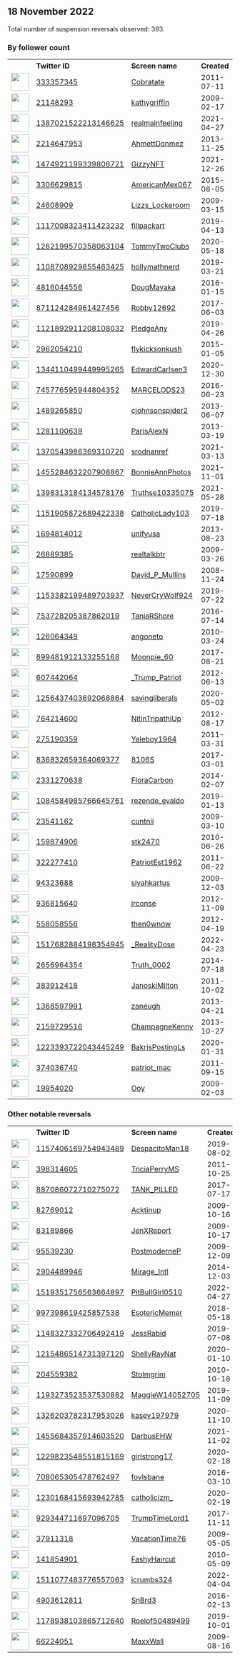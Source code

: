 
## 18 November 2022
Total number of suspension reversals observed: 393.

### By follower count
<table><tr><th></th><th align="left">Twitter ID</th><th align="left">Screen name</th>
<th align="left">Created</th><th align="left">Status</th><th align="left">Suspended</th><th align="left">Followers</th>
<tr><td><a href="https://pbs.twimg.com/profile_images/1593669202702999554/aQ7YTs2C_normal.jpg"><img src="https://pbs.twimg.com/profile_images/1593669202702999554/aQ7YTs2C_normal.jpg" width="40px" height="40px" align="center"/></a></td><td><a href="https://twitter.com/intent/user?user_id=333357345">333357345</a></td><td><a href="https://twitter.com/Cobratate">Cobratate</a></td><td>2011-07-11</td><td align="center"></td><td></td><td>4993731</td></tr>
<tr><td><a href="https://abs.twimg.com/sticky/default_profile_images/default_profile_normal.png"><img src="https://abs.twimg.com/sticky/default_profile_images/default_profile_normal.png" width="40px" height="40px" align="center"/></a></td><td><a href="https://twitter.com/intent/user?user_id=21148293">21148293</a></td><td><a href="https://twitter.com/kathygriffin">kathygriffin</a></td><td>2009-02-17</td><td align="center">🔒</td><td>2022-11-06</td><td>2053381</td></tr>
<tr><td><a href="https://pbs.twimg.com/profile_images/1605984969729376256/Rrv-8PKh_normal.jpg"><img src="https://pbs.twimg.com/profile_images/1605984969729376256/Rrv-8PKh_normal.jpg" width="40px" height="40px" align="center"/></a></td><td><a href="https://twitter.com/intent/user?user_id=1387021522213146625">1387021522213146625</a></td><td><a href="https://twitter.com/realmainfeeling">realmainfeeling</a></td><td>2021-04-27</td><td align="center"></td><td>2022-11-14</td><td>151610</td></tr>
<tr><td><a href="https://pbs.twimg.com/profile_images/1504167119587622916/jaQhbOOD_normal.jpg"><img src="https://pbs.twimg.com/profile_images/1504167119587622916/jaQhbOOD_normal.jpg" width="40px" height="40px" align="center"/></a></td><td><a href="https://twitter.com/intent/user?user_id=2214647953">2214647953</a></td><td><a href="https://twitter.com/AhmettDonmez">AhmettDonmez</a></td><td>2013-11-25</td><td align="center"></td><td>2022-03-30</td><td>146694</td></tr>
<tr><td><a href="https://pbs.twimg.com/profile_images/1610866330244112388/3GO3RU42_normal.jpg"><img src="https://pbs.twimg.com/profile_images/1610866330244112388/3GO3RU42_normal.jpg" width="40px" height="40px" align="center"/></a></td><td><a href="https://twitter.com/intent/user?user_id=1474921199339806721">1474921199339806721</a></td><td><a href="https://twitter.com/GizzyNFT">GizzyNFT</a></td><td>2021-12-26</td><td align="center"></td><td>2022-06-06</td><td>100153</td></tr>
<tr><td><a href="https://pbs.twimg.com/profile_images/974451029507899392/-jEgXNMw_normal.jpg"><img src="https://pbs.twimg.com/profile_images/974451029507899392/-jEgXNMw_normal.jpg" width="40px" height="40px" align="center"/></a></td><td><a href="https://twitter.com/intent/user?user_id=3306629815">3306629815</a></td><td><a href="https://twitter.com/AmericanMex067">AmericanMex067</a></td><td>2015-08-05</td><td align="center"></td><td></td><td>41955</td></tr>
<tr><td><a href="https://pbs.twimg.com/profile_images/1616230161384366091/e9VVI9ci_normal.jpg"><img src="https://pbs.twimg.com/profile_images/1616230161384366091/e9VVI9ci_normal.jpg" width="40px" height="40px" align="center"/></a></td><td><a href="https://twitter.com/intent/user?user_id=24608909">24608909</a></td><td><a href="https://twitter.com/Lizzs_Lockeroom">Lizzs_Lockeroom</a></td><td>2009-03-15</td><td align="center"></td><td></td><td>33610</td></tr>
<tr><td><a href="https://pbs.twimg.com/profile_images/1592795863260495872/CAwikP2S_normal.jpg"><img src="https://pbs.twimg.com/profile_images/1592795863260495872/CAwikP2S_normal.jpg" width="40px" height="40px" align="center"/></a></td><td><a href="https://twitter.com/intent/user?user_id=1117008323411423232">1117008323411423232</a></td><td><a href="https://twitter.com/fillpackart">fillpackart</a></td><td>2019-04-13</td><td align="center"></td><td>2022-08-28</td><td>23836</td></tr>
<tr><td><a href="https://pbs.twimg.com/profile_images/1529968929057169417/AUBH7e_Z_normal.jpg"><img src="https://pbs.twimg.com/profile_images/1529968929057169417/AUBH7e_Z_normal.jpg" width="40px" height="40px" align="center"/></a></td><td><a href="https://twitter.com/intent/user?user_id=1262199570358063104">1262199570358063104</a></td><td><a href="https://twitter.com/TommyTwoClubs">TommyTwoClubs</a></td><td>2020-05-18</td><td align="center"></td><td>2022-11-12</td><td>15869</td></tr>
<tr><td><a href="https://pbs.twimg.com/profile_images/1593633869680484354/GEdp-5pH_normal.jpg"><img src="https://pbs.twimg.com/profile_images/1593633869680484354/GEdp-5pH_normal.jpg" width="40px" height="40px" align="center"/></a></td><td><a href="https://twitter.com/intent/user?user_id=1108708929855463425">1108708929855463425</a></td><td><a href="https://twitter.com/hollymathnerd">hollymathnerd</a></td><td>2019-03-21</td><td align="center"></td><td>2022-10-29</td><td>15514</td></tr>
<tr><td><a href="https://pbs.twimg.com/profile_images/1595343641987407874/6TZaY_G6_normal.jpg"><img src="https://pbs.twimg.com/profile_images/1595343641987407874/6TZaY_G6_normal.jpg" width="40px" height="40px" align="center"/></a></td><td><a href="https://twitter.com/intent/user?user_id=4816044556">4816044556</a></td><td><a href="https://twitter.com/DougMayaka">DougMayaka</a></td><td>2016-01-15</td><td align="center"></td><td></td><td>14248</td></tr>
<tr><td><a href="https://pbs.twimg.com/profile_images/880063666942611456/uSzxct5n_normal.jpg"><img src="https://pbs.twimg.com/profile_images/880063666942611456/uSzxct5n_normal.jpg" width="40px" height="40px" align="center"/></a></td><td><a href="https://twitter.com/intent/user?user_id=871124284961427456">871124284961427456</a></td><td><a href="https://twitter.com/Robby12692">Robby12692</a></td><td>2017-06-03</td><td align="center"></td><td>2022-10-29</td><td>10030</td></tr>
<tr><td><a href="https://pbs.twimg.com/profile_images/1121893925705388032/0l5UdrdW_normal.jpg"><img src="https://pbs.twimg.com/profile_images/1121893925705388032/0l5UdrdW_normal.jpg" width="40px" height="40px" align="center"/></a></td><td><a href="https://twitter.com/intent/user?user_id=1121892911208108032">1121892911208108032</a></td><td><a href="https://twitter.com/PledgeAny">PledgeAny</a></td><td>2019-04-26</td><td align="center"></td><td>2022-11-09</td><td>9427</td></tr>
<tr><td><a href="https://pbs.twimg.com/profile_images/552172052531412992/Mbg2zceP_normal.jpeg"><img src="https://pbs.twimg.com/profile_images/552172052531412992/Mbg2zceP_normal.jpeg" width="40px" height="40px" align="center"/></a></td><td><a href="https://twitter.com/intent/user?user_id=2962054210">2962054210</a></td><td><a href="https://twitter.com/flykicksonkush">flykicksonkush</a></td><td>2015-01-05</td><td align="center"></td><td>2022-09-18</td><td>8292</td></tr>
<tr><td><a href="https://pbs.twimg.com/profile_images/1602039542315458561/4VTXtRxd_normal.jpg"><img src="https://pbs.twimg.com/profile_images/1602039542315458561/4VTXtRxd_normal.jpg" width="40px" height="40px" align="center"/></a></td><td><a href="https://twitter.com/intent/user?user_id=1344110499449995265">1344110499449995265</a></td><td><a href="https://twitter.com/EdwardCarlsen3">EdwardCarlsen3</a></td><td>2020-12-30</td><td align="center"></td><td>2022-10-29</td><td>7675</td></tr>
<tr><td><a href="https://pbs.twimg.com/profile_images/1295584422339719168/t1Su_g53_normal.jpg"><img src="https://pbs.twimg.com/profile_images/1295584422339719168/t1Su_g53_normal.jpg" width="40px" height="40px" align="center"/></a></td><td><a href="https://twitter.com/intent/user?user_id=745776595944804352">745776595944804352</a></td><td><a href="https://twitter.com/MARCELODS23">MARCELODS23</a></td><td>2016-06-23</td><td align="center"></td><td>2022-05-14</td><td>7254</td></tr>
<tr><td><a href="https://pbs.twimg.com/profile_images/1280859087903903746/56N2nJTt_normal.jpg"><img src="https://pbs.twimg.com/profile_images/1280859087903903746/56N2nJTt_normal.jpg" width="40px" height="40px" align="center"/></a></td><td><a href="https://twitter.com/intent/user?user_id=1489265850">1489265850</a></td><td><a href="https://twitter.com/cjohnsonspider2">cjohnsonspider2</a></td><td>2013-06-07</td><td align="center"></td><td></td><td>7121</td></tr>
<tr><td><a href="https://pbs.twimg.com/profile_images/1535193523389181954/sU9n0XO9_normal.jpg"><img src="https://pbs.twimg.com/profile_images/1535193523389181954/sU9n0XO9_normal.jpg" width="40px" height="40px" align="center"/></a></td><td><a href="https://twitter.com/intent/user?user_id=1281100639">1281100639</a></td><td><a href="https://twitter.com/ParisAlexN">ParisAlexN</a></td><td>2013-03-19</td><td align="center">🚫</td><td>2022-11-13</td><td>6454</td></tr>
<tr><td><a href="https://pbs.twimg.com/profile_images/1590386773603090432/nHrMrsmx_normal.jpg"><img src="https://pbs.twimg.com/profile_images/1590386773603090432/nHrMrsmx_normal.jpg" width="40px" height="40px" align="center"/></a></td><td><a href="https://twitter.com/intent/user?user_id=1370543986369310720">1370543986369310720</a></td><td><a href="https://twitter.com/srodnanref">srodnanref</a></td><td>2021-03-13</td><td align="center">🔒👋</td><td>2022-10-09</td><td>4910</td></tr>
<tr><td><a href="https://pbs.twimg.com/profile_images/1552790160584097792/H-3lCmry_normal.jpg"><img src="https://pbs.twimg.com/profile_images/1552790160584097792/H-3lCmry_normal.jpg" width="40px" height="40px" align="center"/></a></td><td><a href="https://twitter.com/intent/user?user_id=1455284632207908867">1455284632207908867</a></td><td><a href="https://twitter.com/BonnieAnnPhotos">BonnieAnnPhotos</a></td><td>2021-11-01</td><td align="center"></td><td>2022-11-01</td><td>4659</td></tr>
<tr><td><a href="https://pbs.twimg.com/profile_images/1467861282967674890/U0TjSPu3_normal.jpg"><img src="https://pbs.twimg.com/profile_images/1467861282967674890/U0TjSPu3_normal.jpg" width="40px" height="40px" align="center"/></a></td><td><a href="https://twitter.com/intent/user?user_id=1398313184134578176">1398313184134578176</a></td><td><a href="https://twitter.com/Truthse10335075">Truthse10335075</a></td><td>2021-05-28</td><td align="center"></td><td>2022-11-14</td><td>4513</td></tr>
<tr><td><a href="https://pbs.twimg.com/profile_images/1151906634614149125/boUYbNQs_normal.jpg"><img src="https://pbs.twimg.com/profile_images/1151906634614149125/boUYbNQs_normal.jpg" width="40px" height="40px" align="center"/></a></td><td><a href="https://twitter.com/intent/user?user_id=1151905872689422338">1151905872689422338</a></td><td><a href="https://twitter.com/CatholicLady103">CatholicLady103</a></td><td>2019-07-18</td><td align="center"></td><td>2022-05-16</td><td>4410</td></tr>
<tr><td><a href="https://pbs.twimg.com/profile_images/840569302843453440/-AS-MSRa_normal.jpg"><img src="https://pbs.twimg.com/profile_images/840569302843453440/-AS-MSRa_normal.jpg" width="40px" height="40px" align="center"/></a></td><td><a href="https://twitter.com/intent/user?user_id=1694814012">1694814012</a></td><td><a href="https://twitter.com/unifyusa">unifyusa</a></td><td>2013-08-23</td><td align="center"></td><td>2022-10-29</td><td>4223</td></tr>
<tr><td><a href="https://pbs.twimg.com/profile_images/1598013253623357441/gERpG6J4_normal.jpg"><img src="https://pbs.twimg.com/profile_images/1598013253623357441/gERpG6J4_normal.jpg" width="40px" height="40px" align="center"/></a></td><td><a href="https://twitter.com/intent/user?user_id=26889385">26889385</a></td><td><a href="https://twitter.com/realtalkbtr">realtalkbtr</a></td><td>2009-03-26</td><td align="center"></td><td></td><td>4073</td></tr>
<tr><td><a href="https://pbs.twimg.com/profile_images/1349110560403685376/MYcodWwC_normal.jpg"><img src="https://pbs.twimg.com/profile_images/1349110560403685376/MYcodWwC_normal.jpg" width="40px" height="40px" align="center"/></a></td><td><a href="https://twitter.com/intent/user?user_id=17590899">17590899</a></td><td><a href="https://twitter.com/David_P_Mullins">David_P_Mullins</a></td><td>2008-11-24</td><td align="center"></td><td>2022-10-29</td><td>3749</td></tr>
<tr><td><a href="https://pbs.twimg.com/profile_images/1329129864222404619/iGou10tw_normal.jpg"><img src="https://pbs.twimg.com/profile_images/1329129864222404619/iGou10tw_normal.jpg" width="40px" height="40px" align="center"/></a></td><td><a href="https://twitter.com/intent/user?user_id=1153382199489703937">1153382199489703937</a></td><td><a href="https://twitter.com/NeverCryWolf924">NeverCryWolf924</a></td><td>2019-07-22</td><td align="center"></td><td>2022-10-29</td><td>3671</td></tr>
<tr><td><a href="https://pbs.twimg.com/profile_images/849408609175908353/aVyqenA1_normal.jpg"><img src="https://pbs.twimg.com/profile_images/849408609175908353/aVyqenA1_normal.jpg" width="40px" height="40px" align="center"/></a></td><td><a href="https://twitter.com/intent/user?user_id=753728205387862019">753728205387862019</a></td><td><a href="https://twitter.com/TaniaRShore">TaniaRShore</a></td><td>2016-07-14</td><td align="center"></td><td></td><td>3546</td></tr>
<tr><td><a href="https://pbs.twimg.com/profile_images/1519820792120418307/pmr1ZiZn_normal.jpg"><img src="https://pbs.twimg.com/profile_images/1519820792120418307/pmr1ZiZn_normal.jpg" width="40px" height="40px" align="center"/></a></td><td><a href="https://twitter.com/intent/user?user_id=126064349">126064349</a></td><td><a href="https://twitter.com/angoneto">angoneto</a></td><td>2010-03-24</td><td align="center"></td><td>2022-09-10</td><td>3427</td></tr>
<tr><td><a href="https://pbs.twimg.com/profile_images/1542835888526434304/i4LyfdCW_normal.jpg"><img src="https://pbs.twimg.com/profile_images/1542835888526434304/i4LyfdCW_normal.jpg" width="40px" height="40px" align="center"/></a></td><td><a href="https://twitter.com/intent/user?user_id=899481912133255168">899481912133255168</a></td><td><a href="https://twitter.com/Moonpie_60">Moonpie_60</a></td><td>2017-08-21</td><td align="center"></td><td>2022-10-29</td><td>3325</td></tr>
<tr><td><a href="https://pbs.twimg.com/profile_images/1355974972548796419/nhAHica2_normal.jpg"><img src="https://pbs.twimg.com/profile_images/1355974972548796419/nhAHica2_normal.jpg" width="40px" height="40px" align="center"/></a></td><td><a href="https://twitter.com/intent/user?user_id=607442064">607442064</a></td><td><a href="https://twitter.com/_Trump_Patriot">_Trump_Patriot</a></td><td>2012-06-13</td><td align="center"></td><td>2022-10-29</td><td>3237</td></tr>
<tr><td><a href="https://pbs.twimg.com/profile_images/1256437577818632193/Nn8wpZy5_normal.jpg"><img src="https://pbs.twimg.com/profile_images/1256437577818632193/Nn8wpZy5_normal.jpg" width="40px" height="40px" align="center"/></a></td><td><a href="https://twitter.com/intent/user?user_id=1256437403692068864">1256437403692068864</a></td><td><a href="https://twitter.com/savingliberals">savingliberals</a></td><td>2020-05-02</td><td align="center"></td><td>2022-10-29</td><td>3221</td></tr>
<tr><td><a href="https://pbs.twimg.com/profile_images/1621003224865193984/xcekgiM6_normal.jpg"><img src="https://pbs.twimg.com/profile_images/1621003224865193984/xcekgiM6_normal.jpg" width="40px" height="40px" align="center"/></a></td><td><a href="https://twitter.com/intent/user?user_id=764214600">764214600</a></td><td><a href="https://twitter.com/NitinTripathiUp">NitinTripathiUp</a></td><td>2012-08-17</td><td align="center"></td><td>2022-06-19</td><td>2870</td></tr>
<tr><td><a href="https://pbs.twimg.com/profile_images/1055764014079373312/r1aSNPn1_normal.jpg"><img src="https://pbs.twimg.com/profile_images/1055764014079373312/r1aSNPn1_normal.jpg" width="40px" height="40px" align="center"/></a></td><td><a href="https://twitter.com/intent/user?user_id=275190359">275190359</a></td><td><a href="https://twitter.com/Yaleboy1964">Yaleboy1964</a></td><td>2011-03-31</td><td align="center"></td><td>2022-05-11</td><td>2856</td></tr>
<tr><td><a href="https://pbs.twimg.com/profile_images/1587320386299269120/a9CU1MGc_normal.jpg"><img src="https://pbs.twimg.com/profile_images/1587320386299269120/a9CU1MGc_normal.jpg" width="40px" height="40px" align="center"/></a></td><td><a href="https://twitter.com/intent/user?user_id=836832659364069377">836832659364069377</a></td><td><a href="https://twitter.com/8106S">8106S</a></td><td>2017-03-01</td><td align="center"></td><td></td><td>2792</td></tr>
<tr><td><a href="https://pbs.twimg.com/profile_images/1195880683287171072/tbi18IQh_normal.jpg"><img src="https://pbs.twimg.com/profile_images/1195880683287171072/tbi18IQh_normal.jpg" width="40px" height="40px" align="center"/></a></td><td><a href="https://twitter.com/intent/user?user_id=2331270638">2331270638</a></td><td><a href="https://twitter.com/FloraCarbon">FloraCarbon</a></td><td>2014-02-07</td><td align="center"></td><td>2022-10-29</td><td>2768</td></tr>
<tr><td><a href="https://pbs.twimg.com/profile_images/1240244589811896320/9Qrbe8O4_normal.jpg"><img src="https://pbs.twimg.com/profile_images/1240244589811896320/9Qrbe8O4_normal.jpg" width="40px" height="40px" align="center"/></a></td><td><a href="https://twitter.com/intent/user?user_id=1084584985766645761">1084584985766645761</a></td><td><a href="https://twitter.com/rezende_evaldo">rezende_evaldo</a></td><td>2019-01-13</td><td align="center"></td><td>2022-02-20</td><td>2738</td></tr>
<tr><td><a href="https://pbs.twimg.com/profile_images/1206805612702494720/J5NewV7p_normal.jpg"><img src="https://pbs.twimg.com/profile_images/1206805612702494720/J5NewV7p_normal.jpg" width="40px" height="40px" align="center"/></a></td><td><a href="https://twitter.com/intent/user?user_id=23541162">23541162</a></td><td><a href="https://twitter.com/cuntnii">cuntnii</a></td><td>2009-03-10</td><td align="center"></td><td></td><td>2667</td></tr>
<tr><td><a href="https://pbs.twimg.com/profile_images/1126295898600951809/rhAw9tYk_normal.png"><img src="https://pbs.twimg.com/profile_images/1126295898600951809/rhAw9tYk_normal.png" width="40px" height="40px" align="center"/></a></td><td><a href="https://twitter.com/intent/user?user_id=159874906">159874906</a></td><td><a href="https://twitter.com/stk2470">stk2470</a></td><td>2010-06-26</td><td align="center"></td><td></td><td>2439</td></tr>
<tr><td><a href="https://pbs.twimg.com/profile_images/1469346923479973906/tDe7eyuO_normal.jpg"><img src="https://pbs.twimg.com/profile_images/1469346923479973906/tDe7eyuO_normal.jpg" width="40px" height="40px" align="center"/></a></td><td><a href="https://twitter.com/intent/user?user_id=322277410">322277410</a></td><td><a href="https://twitter.com/PatriotEst1962">PatriotEst1962</a></td><td>2011-06-22</td><td align="center">🚫</td><td>2022-10-26</td><td>2369</td></tr>
<tr><td><a href="https://pbs.twimg.com/profile_images/1605519404640325634/CjTgSJdF_normal.jpg"><img src="https://pbs.twimg.com/profile_images/1605519404640325634/CjTgSJdF_normal.jpg" width="40px" height="40px" align="center"/></a></td><td><a href="https://twitter.com/intent/user?user_id=94323688">94323688</a></td><td><a href="https://twitter.com/siyahkartus">siyahkartus</a></td><td>2009-12-03</td><td align="center"></td><td></td><td>2224</td></tr>
<tr><td><a href="https://pbs.twimg.com/profile_images/412816179871625216/B4JDMmnd_normal.jpeg"><img src="https://pbs.twimg.com/profile_images/412816179871625216/B4JDMmnd_normal.jpeg" width="40px" height="40px" align="center"/></a></td><td><a href="https://twitter.com/intent/user?user_id=936815640">936815640</a></td><td><a href="https://twitter.com/jrconse">jrconse</a></td><td>2012-11-09</td><td align="center">🚫</td><td></td><td>2192</td></tr>
<tr><td><a href="https://pbs.twimg.com/profile_images/1604736425353781250/sKC1TrX7_normal.jpg"><img src="https://pbs.twimg.com/profile_images/1604736425353781250/sKC1TrX7_normal.jpg" width="40px" height="40px" align="center"/></a></td><td><a href="https://twitter.com/intent/user?user_id=558058556">558058556</a></td><td><a href="https://twitter.com/then0wnow">then0wnow</a></td><td>2012-04-19</td><td align="center"></td><td></td><td>2176</td></tr>
<tr><td><a href="https://pbs.twimg.com/profile_images/1517694599686369280/sl5_ghPn_normal.jpg"><img src="https://pbs.twimg.com/profile_images/1517694599686369280/sl5_ghPn_normal.jpg" width="40px" height="40px" align="center"/></a></td><td><a href="https://twitter.com/intent/user?user_id=1517682884198354945">1517682884198354945</a></td><td><a href="https://twitter.com/_RealityDose">_RealityDose</a></td><td>2022-04-23</td><td align="center"></td><td>2022-10-28</td><td>2171</td></tr>
<tr><td><a href="https://pbs.twimg.com/profile_images/1622610014685872131/2hsKcsMq_normal.jpg"><img src="https://pbs.twimg.com/profile_images/1622610014685872131/2hsKcsMq_normal.jpg" width="40px" height="40px" align="center"/></a></td><td><a href="https://twitter.com/intent/user?user_id=2656964354">2656964354</a></td><td><a href="https://twitter.com/Truth_0002">Truth_0002</a></td><td>2014-07-18</td><td align="center"></td><td></td><td>2169</td></tr>
<tr><td><a href="https://pbs.twimg.com/profile_images/1247371759646658562/tVwo2dhj_normal.jpg"><img src="https://pbs.twimg.com/profile_images/1247371759646658562/tVwo2dhj_normal.jpg" width="40px" height="40px" align="center"/></a></td><td><a href="https://twitter.com/intent/user?user_id=383912418">383912418</a></td><td><a href="https://twitter.com/JanoskiMilton">JanoskiMilton</a></td><td>2011-10-02</td><td align="center"></td><td></td><td>2115</td></tr>
<tr><td><a href="https://pbs.twimg.com/profile_images/1553948301187112960/iC_XlWM__normal.jpg"><img src="https://pbs.twimg.com/profile_images/1553948301187112960/iC_XlWM__normal.jpg" width="40px" height="40px" align="center"/></a></td><td><a href="https://twitter.com/intent/user?user_id=1368597991">1368597991</a></td><td><a href="https://twitter.com/zaneugh">zaneugh</a></td><td>2013-04-21</td><td align="center"></td><td></td><td>2106</td></tr>
<tr><td><a href="https://pbs.twimg.com/profile_images/1604425717919252481/e_4Dcf2t_normal.jpg"><img src="https://pbs.twimg.com/profile_images/1604425717919252481/e_4Dcf2t_normal.jpg" width="40px" height="40px" align="center"/></a></td><td><a href="https://twitter.com/intent/user?user_id=2159729516">2159729516</a></td><td><a href="https://twitter.com/ChampagneKenny">ChampagneKenny</a></td><td>2013-10-27</td><td align="center"></td><td></td><td>2064</td></tr>
<tr><td><a href="https://pbs.twimg.com/profile_images/1593690122767241217/Ykftk3nJ_normal.jpg"><img src="https://pbs.twimg.com/profile_images/1593690122767241217/Ykftk3nJ_normal.jpg" width="40px" height="40px" align="center"/></a></td><td><a href="https://twitter.com/intent/user?user_id=1223393722043445249">1223393722043445249</a></td><td><a href="https://twitter.com/BakrisPostingLs">BakrisPostingLs</a></td><td>2020-01-31</td><td align="center"></td><td>2022-10-30</td><td>2039</td></tr>
<tr><td><a href="https://pbs.twimg.com/profile_images/1344407930444140544/ztzhoVY7_normal.jpg"><img src="https://pbs.twimg.com/profile_images/1344407930444140544/ztzhoVY7_normal.jpg" width="40px" height="40px" align="center"/></a></td><td><a href="https://twitter.com/intent/user?user_id=374036740">374036740</a></td><td><a href="https://twitter.com/patriot_mac">patriot_mac</a></td><td>2011-09-15</td><td align="center"></td><td></td><td>2019</td></tr>
<tr><td><a href="https://pbs.twimg.com/profile_images/1617856844268961792/r4GSFsUM_normal.jpg"><img src="https://pbs.twimg.com/profile_images/1617856844268961792/r4GSFsUM_normal.jpg" width="40px" height="40px" align="center"/></a></td><td><a href="https://twitter.com/intent/user?user_id=19954020">19954020</a></td><td><a href="https://twitter.com/Ooy">Ooy</a></td><td>2009-02-03</td><td align="center"></td><td></td><td>1945</td></tr>
</table>

### Other notable reversals
<table><tr><th></th><th align="left">Twitter ID</th><th align="left">Screen name</th>
<th align="left">Created</th><th align="left">Status</th><th align="left">Suspended</th><th align="left">Followers</th>
<tr><td><a href="https://pbs.twimg.com/profile_images/1602891951518498817/D5wNltI3_normal.jpg"><img src="https://pbs.twimg.com/profile_images/1602891951518498817/D5wNltI3_normal.jpg" width="40px" height="40px" align="center"/></a></td><td><a href="https://twitter.com/intent/user?user_id=1157406169754943489">1157406169754943489</a></td><td><a href="https://twitter.com/DespacitoMan18">DespacitoMan18</a></td><td>2019-08-02</td><td align="center">👋</td><td>2022-08-30</td><td>110</td></tr>
<tr><td><a href="https://pbs.twimg.com/profile_images/1022924318844567553/zSZfJ2c4_normal.jpg"><img src="https://pbs.twimg.com/profile_images/1022924318844567553/zSZfJ2c4_normal.jpg" width="40px" height="40px" align="center"/></a></td><td><a href="https://twitter.com/intent/user?user_id=398314605">398314605</a></td><td><a href="https://twitter.com/TriciaPerryMS">TriciaPerryMS</a></td><td>2011-10-25</td><td align="center"></td><td>2022-10-29</td><td>852</td></tr>
<tr><td><a href="https://pbs.twimg.com/profile_images/1616685664531005440/7lkZsoxn_normal.jpg"><img src="https://pbs.twimg.com/profile_images/1616685664531005440/7lkZsoxn_normal.jpg" width="40px" height="40px" align="center"/></a></td><td><a href="https://twitter.com/intent/user?user_id=887086072710275072">887086072710275072</a></td><td><a href="https://twitter.com/TANK_PILLED">TANK_PILLED</a></td><td>2017-07-17</td><td align="center"></td><td>2022-08-16</td><td>248</td></tr>
<tr><td><a href="https://pbs.twimg.com/profile_images/1613280257158660101/tDTMYr0c_normal.jpg"><img src="https://pbs.twimg.com/profile_images/1613280257158660101/tDTMYr0c_normal.jpg" width="40px" height="40px" align="center"/></a></td><td><a href="https://twitter.com/intent/user?user_id=82769012">82769012</a></td><td><a href="https://twitter.com/Acktinup">Acktinup</a></td><td>2009-10-16</td><td align="center"></td><td>2022-10-29</td><td>616</td></tr>
<tr><td><a href="https://pbs.twimg.com/profile_images/1597674389406982151/O9Db_TYI_normal.jpg"><img src="https://pbs.twimg.com/profile_images/1597674389406982151/O9Db_TYI_normal.jpg" width="40px" height="40px" align="center"/></a></td><td><a href="https://twitter.com/intent/user?user_id=83189866">83189866</a></td><td><a href="https://twitter.com/JenXReport">JenXReport</a></td><td>2009-10-17</td><td align="center"></td><td></td><td>1612</td></tr>
<tr><td><a href="https://pbs.twimg.com/profile_images/1171480404966006785/cgRyIHGE_normal.jpg"><img src="https://pbs.twimg.com/profile_images/1171480404966006785/cgRyIHGE_normal.jpg" width="40px" height="40px" align="center"/></a></td><td><a href="https://twitter.com/intent/user?user_id=95539230">95539230</a></td><td><a href="https://twitter.com/PostmoderneP">PostmoderneP</a></td><td>2009-12-09</td><td align="center"></td><td>2022-11-14</td><td>254</td></tr>
<tr><td><a href="https://pbs.twimg.com/profile_images/540290989873963008/7O65GfrT_normal.jpeg"><img src="https://pbs.twimg.com/profile_images/540290989873963008/7O65GfrT_normal.jpeg" width="40px" height="40px" align="center"/></a></td><td><a href="https://twitter.com/intent/user?user_id=2904489946">2904489946</a></td><td><a href="https://twitter.com/Mirage_Intl">Mirage_Intl</a></td><td>2014-12-03</td><td align="center">🔒</td><td>2022-11-02</td><td>1338</td></tr>
<tr><td><a href="https://pbs.twimg.com/profile_images/1519364290108657666/BfClzRNG_normal.jpg"><img src="https://pbs.twimg.com/profile_images/1519364290108657666/BfClzRNG_normal.jpg" width="40px" height="40px" align="center"/></a></td><td><a href="https://twitter.com/intent/user?user_id=1519351756563664897">1519351756563664897</a></td><td><a href="https://twitter.com/PitBullGirl0510">PitBullGirl0510</a></td><td>2022-04-27</td><td align="center"></td><td>2022-11-13</td><td>788</td></tr>
<tr><td><a href="https://pbs.twimg.com/profile_images/1290740808157667331/JmTqzndT_normal.jpg"><img src="https://pbs.twimg.com/profile_images/1290740808157667331/JmTqzndT_normal.jpg" width="40px" height="40px" align="center"/></a></td><td><a href="https://twitter.com/intent/user?user_id=997398619425857538">997398619425857538</a></td><td><a href="https://twitter.com/EsotericMemer">EsotericMemer</a></td><td>2018-05-18</td><td align="center"></td><td>2022-11-14</td><td>288</td></tr>
<tr><td><a href="https://pbs.twimg.com/profile_images/1257220860102017026/B5v2AzE5_normal.jpg"><img src="https://pbs.twimg.com/profile_images/1257220860102017026/B5v2AzE5_normal.jpg" width="40px" height="40px" align="center"/></a></td><td><a href="https://twitter.com/intent/user?user_id=1148327332706492419">1148327332706492419</a></td><td><a href="https://twitter.com/JessRabid">JessRabid</a></td><td>2019-07-08</td><td align="center"></td><td>2022-10-29</td><td>625</td></tr>
<tr><td><a href="https://pbs.twimg.com/profile_images/1215487404905259008/N2Gkf8Y5_normal.jpg"><img src="https://pbs.twimg.com/profile_images/1215487404905259008/N2Gkf8Y5_normal.jpg" width="40px" height="40px" align="center"/></a></td><td><a href="https://twitter.com/intent/user?user_id=1215486514731397120">1215486514731397120</a></td><td><a href="https://twitter.com/ShellyRayNat">ShellyRayNat</a></td><td>2020-01-10</td><td align="center"></td><td>2022-10-29</td><td>376</td></tr>
<tr><td><a href="https://pbs.twimg.com/profile_images/1270444170168188928/aqsVP1Wl_normal.jpg"><img src="https://pbs.twimg.com/profile_images/1270444170168188928/aqsVP1Wl_normal.jpg" width="40px" height="40px" align="center"/></a></td><td><a href="https://twitter.com/intent/user?user_id=204559382">204559382</a></td><td><a href="https://twitter.com/Stolmgrim">Stolmgrim</a></td><td>2010-10-18</td><td align="center"></td><td>2022-11-14</td><td>17</td></tr>
<tr><td><a href="https://pbs.twimg.com/profile_images/1248158415093821440/8m9KDCo3_normal.jpg"><img src="https://pbs.twimg.com/profile_images/1248158415093821440/8m9KDCo3_normal.jpg" width="40px" height="40px" align="center"/></a></td><td><a href="https://twitter.com/intent/user?user_id=1193273523537530882">1193273523537530882</a></td><td><a href="https://twitter.com/MaggieW14052705">MaggieW14052705</a></td><td>2019-11-09</td><td align="center"></td><td>2022-10-29</td><td>1108</td></tr>
<tr><td><a href="https://pbs.twimg.com/profile_images/1405631896374157323/l-f4mYH0_normal.jpg"><img src="https://pbs.twimg.com/profile_images/1405631896374157323/l-f4mYH0_normal.jpg" width="40px" height="40px" align="center"/></a></td><td><a href="https://twitter.com/intent/user?user_id=1326203782317953026">1326203782317953026</a></td><td><a href="https://twitter.com/kasey197979">kasey197979</a></td><td>2020-11-10</td><td align="center"></td><td>2022-10-29</td><td>845</td></tr>
<tr><td><a href="https://pbs.twimg.com/profile_images/1514118943040016386/E1f5WUuL_normal.jpg"><img src="https://pbs.twimg.com/profile_images/1514118943040016386/E1f5WUuL_normal.jpg" width="40px" height="40px" align="center"/></a></td><td><a href="https://twitter.com/intent/user?user_id=1455684357914603520">1455684357914603520</a></td><td><a href="https://twitter.com/DarbusEHW">DarbusEHW</a></td><td>2021-11-02</td><td align="center"></td><td>2022-08-24</td><td>28</td></tr>
<tr><td><a href="https://abs.twimg.com/sticky/default_profile_images/default_profile_normal.png"><img src="https://abs.twimg.com/sticky/default_profile_images/default_profile_normal.png" width="40px" height="40px" align="center"/></a></td><td><a href="https://twitter.com/intent/user?user_id=1229823548551815169">1229823548551815169</a></td><td><a href="https://twitter.com/girlstrong17">girlstrong17</a></td><td>2020-02-18</td><td align="center"></td><td>2022-11-16</td><td>115</td></tr>
<tr><td><a href="https://pbs.twimg.com/profile_images/708070856002506754/xcgEVOUQ_normal.jpg"><img src="https://pbs.twimg.com/profile_images/708070856002506754/xcgEVOUQ_normal.jpg" width="40px" height="40px" align="center"/></a></td><td><a href="https://twitter.com/intent/user?user_id=708065305478762497">708065305478762497</a></td><td><a href="https://twitter.com/fovlsbane">fovlsbane</a></td><td>2016-03-10</td><td align="center"></td><td></td><td>138</td></tr>
<tr><td><a href="https://pbs.twimg.com/profile_images/1602737547398025217/_n5v6SSn_normal.jpg"><img src="https://pbs.twimg.com/profile_images/1602737547398025217/_n5v6SSn_normal.jpg" width="40px" height="40px" align="center"/></a></td><td><a href="https://twitter.com/intent/user?user_id=1230168415693942785">1230168415693942785</a></td><td><a href="https://twitter.com/catholicizm_">catholicizm_</a></td><td>2020-02-19</td><td align="center"></td><td>2022-07-07</td><td>1945</td></tr>
<tr><td><a href="https://pbs.twimg.com/profile_images/1326168792519610370/5-Tmu3RY_normal.jpg"><img src="https://pbs.twimg.com/profile_images/1326168792519610370/5-Tmu3RY_normal.jpg" width="40px" height="40px" align="center"/></a></td><td><a href="https://twitter.com/intent/user?user_id=929344711697096705">929344711697096705</a></td><td><a href="https://twitter.com/TrumpTimeLord1">TrumpTimeLord1</a></td><td>2017-11-11</td><td align="center">🚫</td><td></td><td>23</td></tr>
<tr><td><a href="https://pbs.twimg.com/profile_images/1514944002050695176/994MZO8B_normal.jpg"><img src="https://pbs.twimg.com/profile_images/1514944002050695176/994MZO8B_normal.jpg" width="40px" height="40px" align="center"/></a></td><td><a href="https://twitter.com/intent/user?user_id=37911318">37911318</a></td><td><a href="https://twitter.com/VacationTime76">VacationTime76</a></td><td>2009-05-05</td><td align="center"></td><td>2022-10-29</td><td>426</td></tr>
<tr><td><a href="https://pbs.twimg.com/profile_images/1311931188995526656/jJlF2sfr_normal.jpg"><img src="https://pbs.twimg.com/profile_images/1311931188995526656/jJlF2sfr_normal.jpg" width="40px" height="40px" align="center"/></a></td><td><a href="https://twitter.com/intent/user?user_id=141854901">141854901</a></td><td><a href="https://twitter.com/FashyHaircut">FashyHaircut</a></td><td>2010-05-09</td><td align="center"></td><td>2022-11-14</td><td>233</td></tr>
<tr><td><a href="https://pbs.twimg.com/profile_images/1511077646859390987/Ql-nsFe4_normal.jpg"><img src="https://pbs.twimg.com/profile_images/1511077646859390987/Ql-nsFe4_normal.jpg" width="40px" height="40px" align="center"/></a></td><td><a href="https://twitter.com/intent/user?user_id=1511077483776557063">1511077483776557063</a></td><td><a href="https://twitter.com/jcrumbs324">jcrumbs324</a></td><td>2022-04-04</td><td align="center">🚫</td><td>2022-10-29</td><td>62</td></tr>
<tr><td><a href="https://pbs.twimg.com/profile_images/876310485364346881/MdvG_6pr_normal.jpg"><img src="https://pbs.twimg.com/profile_images/876310485364346881/MdvG_6pr_normal.jpg" width="40px" height="40px" align="center"/></a></td><td><a href="https://twitter.com/intent/user?user_id=4903612811">4903612811</a></td><td><a href="https://twitter.com/SnBrd3">SnBrd3</a></td><td>2016-02-13</td><td align="center">🚫</td><td></td><td>655</td></tr>
<tr><td><a href="https://pbs.twimg.com/profile_images/1215257119798308865/7REZEl-U_normal.jpg"><img src="https://pbs.twimg.com/profile_images/1215257119798308865/7REZEl-U_normal.jpg" width="40px" height="40px" align="center"/></a></td><td><a href="https://twitter.com/intent/user?user_id=1178938103865712640">1178938103865712640</a></td><td><a href="https://twitter.com/Roelof50489499">Roelof50489499</a></td><td>2019-10-01</td><td align="center"></td><td>2022-10-20</td><td>277</td></tr>
<tr><td><a href="https://pbs.twimg.com/profile_images/1521821773880303617/LZRFh6sK_normal.jpg"><img src="https://pbs.twimg.com/profile_images/1521821773880303617/LZRFh6sK_normal.jpg" width="40px" height="40px" align="center"/></a></td><td><a href="https://twitter.com/intent/user?user_id=66224051">66224051</a></td><td><a href="https://twitter.com/MaxxWall">MaxxWall</a></td><td>2009-08-16</td><td align="center"></td><td>2022-10-29</td><td>400</td></tr>
</table>
